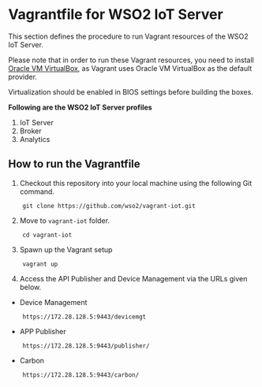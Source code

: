 # Vagrantfile for WSO2 IoT Server

This section defines the procedure to run Vagrant resources of the WSO2 IoT Server.

Please note that in order to run these Vagrant resources, you need to install
[Oracle VM VirtualBox](http://www.oracle.com/technetwork/server-storage/virtualbox/downloads/index.html),
as Vagrant uses Oracle VM VirtualBox as the default provider.

Virtualization should be enabled in BIOS settings before building the boxes.

**Following are the WSO2 IoT Server profiles**

  1. IoT Server
  2. Broker
  3. Analytics

## How to run the Vagrantfile

1. Checkout this repository into your local machine using the following Git command.

```
    git clone https://github.com/wso2/vagrant-iot.git
```

2. Move to `vagrant-iot` folder.

```
    cd vagrant-iot
```

3. Spawn up the Vagrant setup

```
    vagrant up
```

4. Access the API Publisher and Device Management via the URLs given below.

* Device Management
```
    https://172.28.128.5:9443/devicemgt
```

* APP Publisher

```
    https://172.28.128.5:9443/publisher/
```

* Carbon

```
    https://172.28.128.5:9443/carbon/
```

